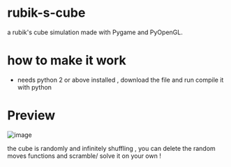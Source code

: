# rubik-s-cube
a rubik's cube simulation made with Pygame and PyOpenGL.

# how to make it work
* needs python 2 or above installed , download the file and run compile it with python 

<h1> Preview </h1>

![image](https://user-images.githubusercontent.com/68185589/201944104-d15bcaec-1481-4d95-93a0-daa8b0df7cd7.png)

the cube is randomly and infinitely shuffling , you can delete the random moves functions and scramble/ solve it on your own !
